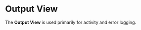 Output View  
===========  

The **Output View** is used primarily for activity and error logging.  



<!--Please do not edit the data in the comment block below.-->
<!--
TOCTitle : Output View
RLTitle : Output View
KeywordA : O:Microsoft.Kinect.tools.k4w_natural_input_tools_KinectStudio_outputview
KeywordA : f51bf802-7ade-37d0-8c3f-4d44a23372f9
KeywordK : Output View
KeywordK : Kinect Studio, output view
AssetID : f51bf802-7ade-37d0-8c3f-4d44a23372f9
Locale : en-us
CommunityContent : 1
TopicType : kbOrient
DocSet : K4Wv2
ProjType : K4Wv2Proj
Technology : Kinect for Windows
Product : Kinect for Windows SDK v2
productversion : 20
-->
